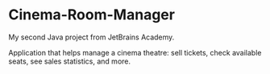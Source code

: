 # Cinema-Room-Manager
My second Java project from JetBrains Academy.

Application that helps manage a cinema theatre: sell tickets, check available seats, see sales statistics, and more.
